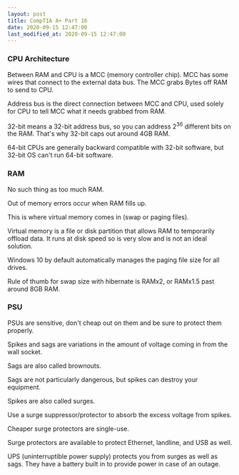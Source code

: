 ```yaml
---
layout: post
title: CompTIA A+ Part 16
date: 2020-09-15 12:47:00
last_modified_at: 2020-09-15 12:47:00
---
```


### CPU Architecture

Between RAM and CPU is a MCC (memory controller chip). MCC has some wires that connect to the external data bus. The MCC grabs Bytes off RAM to send to CPU.

Address bus is the direct connection between MCC and CPU, used solely for CPU to tell MCC what it needs grabbed from RAM.

32-bit means a 32-bit address bus, so you can address 2<sup>36</sup> different bits on the RAM. That's why 32-bit caps out around 4GB RAM.

64-bit CPUs are generally backward compatible with 32-bit software, but 32-bit OS can't run 64-bit software.

### RAM

No such thing as too much RAM.

Out of memory errors occur when RAM fills up.

This is where virtual memory comes in (swap or paging files).

Virtual memory is a file or disk partition that allows RAM to temporarily offload data. It runs at disk speed so is very slow and is not an ideal solution.

Windows 10 by default automatically manages the paging file size for all drives.

Rule of thumb for swap size with hibernate is RAMx2, or RAMx1.5 past around 8GB RAM.

### PSU

PSUs are sensitive, don't cheap out on them and be sure to protect them properly.

Spikes and sags are variations in the amount of voltage coming in from the wall socket.

Sags are also called brownouts.

Sags are not particularly dangerous, but spikes can destroy your equipment.

Spikes are also called surges.

Use a surge suppressor/protector to absorb the excess voltage from spikes.

Cheaper surge protectors are single-use.

Surge protectors are available to protect Ethernet, landline, and USB as well.

UPS (uninterruptible power supply) protects you from surges as well as sags. They have a battery built in to provide power in case of an outage.

